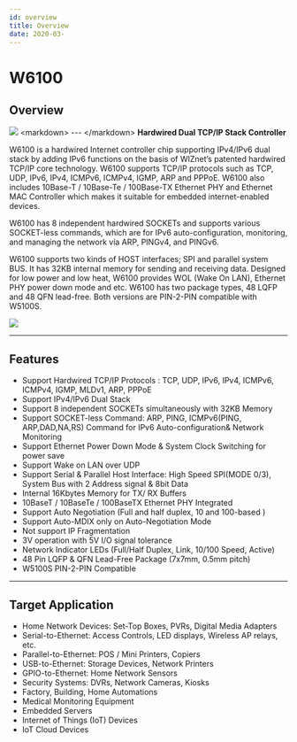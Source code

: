 ```yaml
---
id: overview
title: Overview
date: 2020-03-
---
```



# W6100

## Overview

![](/products/w6100/w6100_4.jpg) \<markdown\> --- \</markdown\>
**Hardwired Dual TCP/IP Stack Controller**

W6100 is a hardwired Internet controller chip supporting IPv4/IPv6 dual
stack by adding IPv6 functions on the basis of WIZnet’s patented
hardwired TCP/IP core technology. W6100 supports TCP/IP protocols such
as TCP, UDP, IPv6, IPv4, ICMPv6, ICMPv4, IGMP, ARP and PPPoE. W6100 also
includes 10Base-T / 10Base-Te / 100Base-TX Ethernet PHY and Ethernet MAC
Controller which makes it suitable for embedded internet-enabled
devices.

W6100 has 8 independent hardwired SOCKETs and supports various
SOCKET-less commands, which are for IPv6 auto-configuration, monitoring,
and managing the network via ARP, PINGv4, and PINGv6.

W6100 supports two kinds of HOST interfaces; SPI and parallel system
BUS. It has 32KB internal memory for sending and receiving data.
Designed for low power and low heat, W6100 provides WOL (Wake On LAN),
Ethernet PHY power down mode and etc. W6100 has two package types, 48
LQFP and 48 QFN lead-free. Both versions are PIN-2-PIN compatible with
W5100S.

![](/products/w6100/w6100_block_diagram.png)

-----

## Features

  - Support Hardwired TCP/IP Protocols : TCP, UDP, IPv6, IPv4, ICMPv6,
    ICMPv4, IGMP, MLDv1, ARP, PPPoE
  - Support IPv4/IPv6 Dual Stack
  - Support 8 independent SOCKETs simultaneously with 32KB Memory
  - Support SOCKET-less Command: ARP, PING, ICMPv6(PING, ARP,DAD,NA,RS)
    Command for IPv6 Auto-configuration& Network Monitoring
  - Support Ethernet Power Down Mode & System Clock Switching for power
    save
  - Support Wake on LAN over UDP
  - Support Serial & Parallel Host Interface: High Speed SPI(MODE 0/3),
    System Bus with 2 Address signal & 8bit Data
  - Internal 16Kbytes Memory for TX/ RX Buffers
  - 10BaseT / 10BaseTe / 100BaseTX Ethernet PHY Integrated
  - Support Auto Negotiation (Full and half duplex, 10 and 100-based )
  - Support Auto-MDIX only on Auto-Negotiation Mode
  - Not support IP Fragmentation
  - 3V operation with 5V I/O signal tolerance
  - Network Indicator LEDs (Full/Half Duplex, Link, 10/100 Speed,
    Active)
  - 48 Pin LQFP & QFN Lead-Free Package (7x7mm, 0.5mm pitch)
  - W5100S PIN-2-PIN Compatible

-----

## Target Application

  - Home Network Devices: Set-Top Boxes, PVRs, Digital Media Adapters
  - Serial-to-Ethernet: Access Controls, LED displays, Wireless AP
    relays, etc.
  - Parallel-to-Ethernet: POS / Mini Printers, Copiers
  - USB-to-Ethernet: Storage Devices, Network Printers
  - GPIO-to-Ethernet: Home Network Sensors
  - Security Systems: DVRs, Network Cameras, Kiosks
  - Factory, Building, Home Automations
  - Medical Monitoring Equipment
  - Embedded Servers
  - Internet of Things (IoT) Devices
  - IoT Cloud Devices
